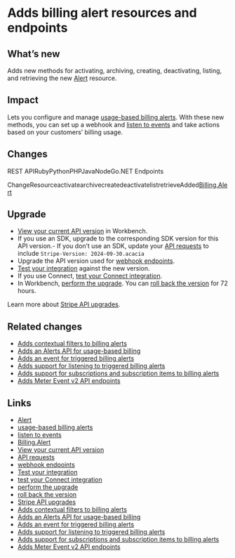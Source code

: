# Adds billing alert resources and endpoints

## What’s new

Adds new methods for activating, archiving, creating, deactivating, listing, and
retrieving the new [Alert](https://docs.stripe.com/api/billing/alert) resource.

## Impact

Lets you configure and manage [usage-based billing
alerts](https://docs.stripe.com/billing/subscriptions/usage-based/alerts-and-thresholds).
With these new methods, you can set up a webhook and [listen to
events](https://docs.stripe.com/billing/subscriptions/usage-based/alerts-and-thresholds#listen-for-webhooks)
and take actions based on your customers’ billing usage.

## Changes

REST APIRubyPythonPHPJavaNodeGo.NET
 Endpoints

ChangeResourceactivatearchivecreatedeactivatelistretrieveAdded[Billing.Alert](https://docs.stripe.com/api/billing/alert/object)
## Upgrade

- [View your current API
version](https://docs.stripe.com/upgrades#view-your-api-version-and-the-latest-available-upgrade-in-workbench)
in Workbench.
- If you use an SDK, upgrade to the corresponding SDK version for this API
version.- If you don’t use an SDK, update your [API
requests](https://docs.stripe.com/api/versioning) to include `Stripe-Version:
2024-09-30.acacia`
- Upgrade the API version used for [webhook
endpoints](https://docs.stripe.com/webhooks/versioning).
- [Test your integration](https://docs.stripe.com/testing) against the new
version.
- If you use Connect, [test your Connect
integration](https://docs.stripe.com/connect/testing).
- In Workbench, [perform the
upgrade](https://docs.stripe.com/upgrades#perform-the-upgrade). You can [roll
back the version](https://docs.stripe.com/upgrades#roll-back-your-api-version)
for 72 hours.

Learn more about [Stripe API upgrades](https://docs.stripe.com/upgrades).

## Related changes

- [Adds contextual filters to billing
alerts](https://docs.stripe.com/changelog/acacia/2024-09-30/billing-alerts-contextualizing-filters)
- [Adds an Alerts API for usage-based
billing](https://docs.stripe.com/changelog/acacia/2024-09-30/billing-alerts-api)
- [Adds an event for triggered billing
alerts](https://docs.stripe.com/changelog/acacia/2024-09-30/billing-alert-trigger-event)
- [Adds support for listening to triggered billing
alerts](https://docs.stripe.com/changelog/acacia/2024-09-30/billing-alert-webhook-listener)
- [Adds support for subscriptions and subscription items to billing
alerts](https://docs.stripe.com/changelog/acacia/2024-09-30/billing-alerts-subscription-items-subscriptions)
- [Adds Meter Event v2 API
endpoints](https://docs.stripe.com/changelog/acacia/2024-09-30/usage-based-billing-v2-meter-events-api)

## Links

- [Alert](https://docs.stripe.com/api/billing/alert)
- [usage-based billing
alerts](https://docs.stripe.com/billing/subscriptions/usage-based/alerts-and-thresholds)
- [listen to
events](https://docs.stripe.com/billing/subscriptions/usage-based/alerts-and-thresholds#listen-for-webhooks)
- [Billing.Alert](https://docs.stripe.com/api/billing/alert/object)
- [View your current API
version](https://docs.stripe.com/upgrades#view-your-api-version-and-the-latest-available-upgrade-in-workbench)
- [API requests](https://docs.stripe.com/api/versioning)
- [webhook endpoints](https://docs.stripe.com/webhooks/versioning)
- [Test your integration](https://docs.stripe.com/testing)
- [test your Connect integration](https://docs.stripe.com/connect/testing)
- [perform the upgrade](https://docs.stripe.com/upgrades#perform-the-upgrade)
- [roll back the
version](https://docs.stripe.com/upgrades#roll-back-your-api-version)
- [Stripe API upgrades](https://docs.stripe.com/upgrades)
- [Adds contextual filters to billing
alerts](https://docs.stripe.com/changelog/acacia/2024-09-30/billing-alerts-contextualizing-filters)
- [Adds an Alerts API for usage-based
billing](https://docs.stripe.com/changelog/acacia/2024-09-30/billing-alerts-api)
- [Adds an event for triggered billing
alerts](https://docs.stripe.com/changelog/acacia/2024-09-30/billing-alert-trigger-event)
- [Adds support for listening to triggered billing
alerts](https://docs.stripe.com/changelog/acacia/2024-09-30/billing-alert-webhook-listener)
- [Adds support for subscriptions and subscription items to billing
alerts](https://docs.stripe.com/changelog/acacia/2024-09-30/billing-alerts-subscription-items-subscriptions)
- [Adds Meter Event v2 API
endpoints](https://docs.stripe.com/changelog/acacia/2024-09-30/usage-based-billing-v2-meter-events-api)